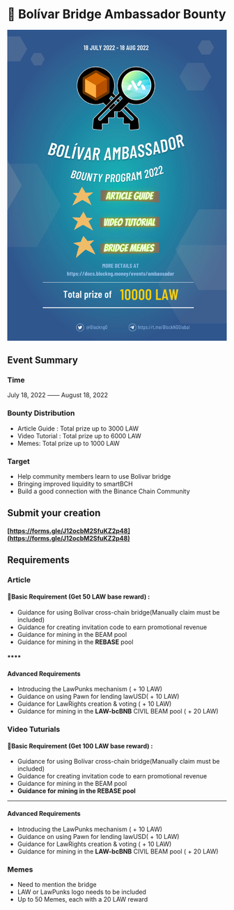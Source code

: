 # 🙉 Bolívar Bridge Ambassador Bounty

![](<../.gitbook/assets/image (1).png>)

## Event Summary

### Time

July 18, 2022 —— August 18, 2022

### Bounty Distribution

* Article Guide : Total prize up to 3000 LAW
* Video Tutorial : Total prize up to 6000 LAW
* Memes: Total prize up to 1000 LAW

### Target

* Help community members learn to use Bolivar bridge
* Bringing improved liquidity to smartBCH
* Build a good connection with the Binance Chain Community



## Submit your creation

#### [https://forms.gle/J12ocbM2SfuKZ2p48](https://forms.gle/J12ocbM2SfuKZ2p48)

## Requirements

### Article

#### **Basic Requirement (Get 50 LAW base reward) :**&#x20;

* Guidance for using Bolívar cross-chain bridge(Manually claim must be included)
* Guidance for creating invitation code to earn promotional revenue
* Guidance for mining in the BEAM pool
* Guidance for mining in the **REBASE** pool

#### ****

#### **Advanced Requirements**

* Introducing the LawPunks mechanism ( + 10 LAW)
* Guidance on using Pawn for lending lawUSD( + 10 LAW)
* Guidance for LawRights creation & voting ( + 10 LAW)
* Guidance for mining in the **LAW-bcBNB** CIVIL BEAM pool ( + 20 LAW)





### Video Tuturials

#### **Basic Requirement (Get 100 LAW base reward) :**&#x20;

* Guidance for using Bolívar cross-chain bridge(Manually claim must be included)
* Guidance for creating invitation code to earn promotional revenue
* Guidance for mining in the BEAM pool
* **Guidance for mining in the REBASE pool**

****

#### **Advanced Requirements**

* Introducing the LawPunks mechanism ( + 10 LAW)
* Guidance on using Pawn for lending lawUSD( + 10 LAW)
* Guidance for LawRights creation & voting ( + 10 LAW)
* Guidance for mining in the **LAW-bcBNB** CIVIL BEAM pool ( + 20 LAW)



### Memes

* Need to mention the bridge
* LAW or LawPunks logo needs to be included
* Up to 50 Memes, each with a 20 LAW reward



####
